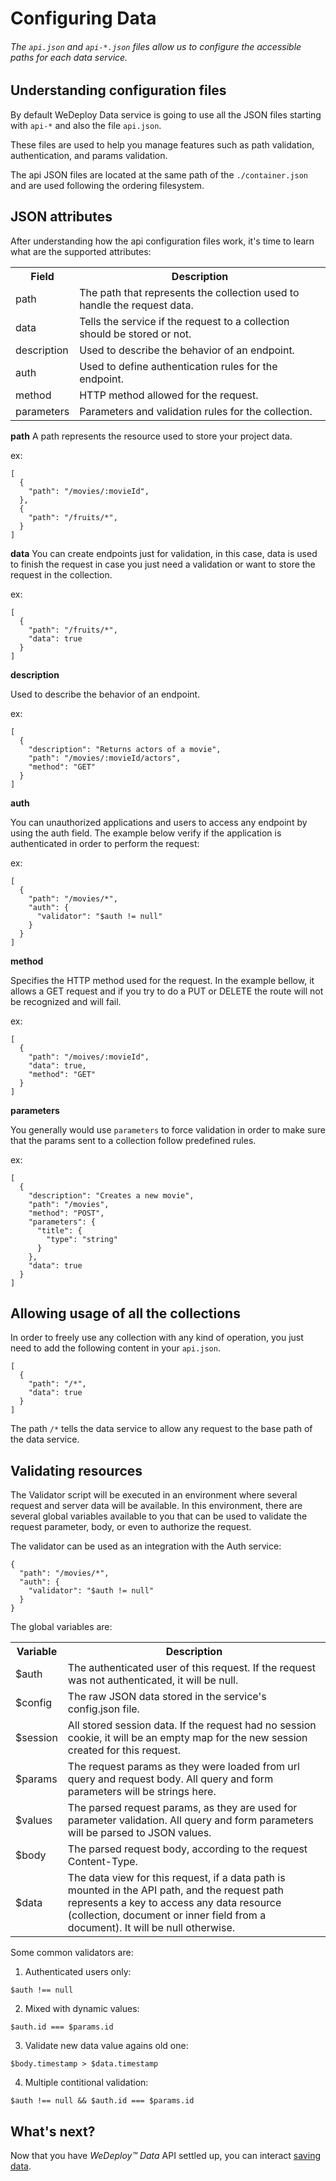 # Configuring Data

###### The `api.json` and `api-*.json` files allow us to configure the accessible paths for each data service.

<!-- <article id="undestanding-configuration-files"> -->

## Understanding configuration files

By default WeDeploy Data service is going to use all the JSON files starting with `api-*` and also the file `api.json`.

These files are used to help you manage features such as path validation, authentication, and params validation.

The api JSON files are located at the same path of the `./container.json` and are used following the ordering filesystem.

<!-- </article> -->

<!-- <article id="json-attributes"> -->

## JSON attributes

After understanding how the api configuration files work, it's time to learn what are the supported attributes:

<table class="table">
  <tr>
    <th>Field</th> <th>Description</th>
  </tr>
  <tr>
    <td>path</td> <td>The path that represents the collection used to handle the request data.</td>
  </tr>
  <tr>
    <td>data</td> <td>Tells the service if the request to a collection should be stored or not.</td>
  </tr>
  <tr>
    <td>description</td> <td>Used to describe the behavior of an endpoint.</td>
  </tr>
  <tr>
    <td>auth</td> <td>Used to define authentication rules for the endpoint.</td>
  </tr>
  <tr>
    <td>method</td> <td>HTTP method allowed for the request.</td>
  </tr>
  <tr>
    <td>parameters</td> <td>Parameters and validation rules for the collection.</td>
  </tr>
</table>

**path**
A path represents the resource used to store your project data.

ex:

```
[
  {
    "path": "/movies/:movieId",
  },
  {
    "path": "/fruits/*",
  }
]
```

**data**
You can create endpoints just for validation, in this case, data is used to finish the request in case you just need a validation or want to store the request in the collection.

ex:

```
[
  {
    "path": "/fruits/*",
    "data": true
  }
]
```

**description**

Used to describe the behavior of an endpoint.

ex:

```
[
  {
    "description": "Returns actors of a movie",
    "path": "/movies/:movieId/actors",
    "method": "GET"
  }
]
```


**auth**

You can unauthorized applications and users to access any endpoint by using the auth field. The example below verify if the application is authenticated in order to perform the request:

ex:

```
[
  {
    "path": "/movies/*",
    "auth": {
      "validator": "$auth != null"
    }
  }
]
```


**method**

Specifies the HTTP method used for the request. In the example bellow, it allows a GET request and if you try to do a PUT or DELETE the route will not be recognized and will fail.

ex:

```
[
  {
    "path": "/moives/:movieId",
    "data": true,
    "method": "GET"
  }
]
```

**parameters**

You generally would use `parameters` to force validation in order to make sure that the params sent to a collection follow predefined rules.

ex:

```
[
  {
    "description": "Creates a new movie",
    "path": "/movies",
    "method": "POST",
    "parameters": {
      "title": {
        "type": "string"
      }
    },
    "data": true
  }
]
```

<!-- </article> -->

<!-- <article id="allowing-usage-of-all-the-collections"> -->

## Allowing usage of all the collections

In order to freely use any collection with any kind of operation, you just need to add the following content in your `api.json`.

```
[
  {
    "path": "/*",
    "data": true
  }
]
```

The path `/*` tells the data service to allow any request to the base path of the data service.

<!-- </article> -->



<!-- <article id="validating-resources"> -->

## Validating resources

The Validator script will be executed in an environment where several request and server data will be available. In this environment, there are several global variables available to you that can be used to validate the request parameter, body, or even to authorize the request.

The validator can be used as an integration with the Auth service:

```
{
  "path": "/movies/*",
  "auth": {
    "validator": "$auth != null"
  }
}
```

The global variables are:


<table class="table">
  <tr>
    <th>Variable</th> <th>Description</th>
  </tr>
  <tr>
    <td>$auth</td> <td>The authenticated user of this request. If the request was not authenticated, it will be null.</td>
  </tr>
  <tr>
    <td>$config</td> <td>The raw JSON data stored in the service's config.json file.</td>
  </tr>
  <tr>
    <td>$session</td> <td>All stored session data. If the request had no session cookie, it will be an empty map for the new session created for this request.</td>
  </tr>
  <tr>
    <td>$params</td> <td>The request params as they were loaded from url query and request body. All query and form parameters will be strings here.</td>
  </tr>
  <tr>
    <td>$values</td> <td>The parsed request params, as they are used for parameter validation. All query and form parameters will be parsed to JSON values.</td>
  </tr>
  <tr>
    <td>$body</td> <td>The parsed request body, according to the request Content-Type.</td>
  </tr>
  <tr>
    <td>$data</td> <td>The data view for this request, if a data path is mounted in the API path, and the request path represents a key to access any data resource (collection, document or inner field from a document). It will be null otherwise.</td>
  </tr>

</table>


Some common validators are:

1) Authenticated users only:

`$auth !== null`

2) Mixed with dynamic values:

`$auth.id === $params.id`

3) Validate new data value agains old one:

`$body.timestamp > $data.timestamp`

4) Multiple contitional validation:

`$auth !== null && $auth.id === $params.id`

<!-- </article> -->

## What's next?

Now that you have *WeDeploy™ Data* API settled up, you can interact [saving data](/docs/data/js/saving-data.html).
